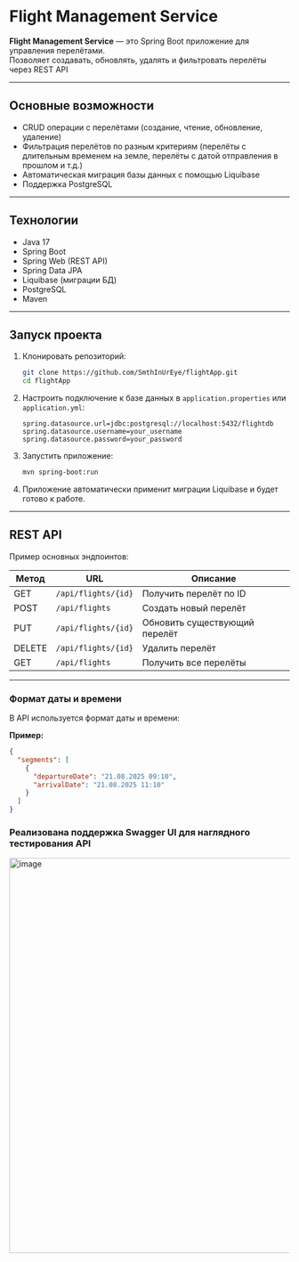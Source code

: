# Flight Management Service

**Flight Management Service** — это Spring Boot приложение для управления перелётами.  
Позволяет создавать, обновлять, удалять и фильтровать перелёты через REST API

---

## Основные возможности

- CRUD операции с перелётами (создание, чтение, обновление, удаление)
- Фильтрация перелётов по разным критериям (перелёты с длительным временем на земле, перелёты с датой отправления в прошлом и т.д.)
- Автоматическая миграция базы данных с помощью Liquibase
- Поддержка PostgreSQL

---

## Технологии

- Java 17
- Spring Boot
- Spring Web (REST API)
- Spring Data JPA
- Liquibase (миграции БД)
- PostgreSQL
- Maven

---

## Запуск проекта

1. Клонировать репозиторий:
    ```bash
    git clone https://github.com/SmthInUrEye/flightApp.git
    cd flightApp
    ```

2. Настроить подключение к базе данных в `application.properties` или `application.yml`:
    ```properties
    spring.datasource.url=jdbc:postgresql://localhost:5432/flightdb
    spring.datasource.username=your_username
    spring.datasource.password=your_password
    ```

3. Запустить приложение:
    ```bash
    mvn spring-boot:run
    ```

4. Приложение автоматически применит миграции Liquibase и будет готово к работе.

---

## REST API

Пример основных эндпоинтов:

| Метод  | URL                   | Описание                    |
|--------|-----------------------|-----------------------------|
| GET    | `/api/flights/{id}`   | Получить перелёт по ID      |
| POST   | `/api/flights`        | Создать новый перелёт       |
| PUT    | `/api/flights/{id}`   | Обновить существующий перелёт |
| DELETE | `/api/flights/{id}`   | Удалить перелёт             |
| GET    | `/api/flights`        | Получить все перелёты       |

---

### Формат даты и времени

В API используется формат даты и времени:

**Пример:**

```json
{
  "segments": [
    {
      "departureDate": "21.08.2025 09:10",
      "arrivalDate": "21.08.2025 11:10"
    }
  ]
}
```
### Реализована поддержка Swagger UI для наглядного тестирования API 
<img width="1151" height="710" alt="image" src="https://github.com/user-attachments/assets/823e8ae3-613d-46df-88b4-d5187c1b03ca" />

